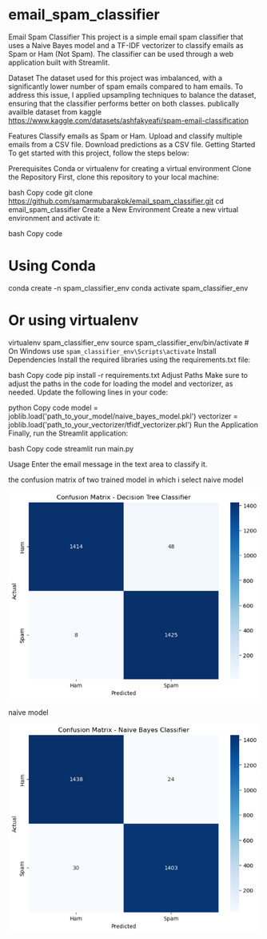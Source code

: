 # email_spam_classifier
Email Spam Classifier
This project is a simple email spam classifier that uses a Naive Bayes model and a TF-IDF vectorizer to classify emails as Spam or Ham (Not Spam). The classifier can be used through a web application built with Streamlit.

Dataset
The dataset used for this project was imbalanced, with a significantly lower number of spam emails compared to ham emails. To address this issue, I applied upsampling techniques to balance the dataset, ensuring that the classifier performs better on both classes.
publically availble dataset from kaggle 
https://www.kaggle.com/datasets/ashfakyeafi/spam-email-classification

Features
Classify emails as Spam or Ham.
Upload and classify multiple emails from a CSV file.
Download predictions as a CSV file.
Getting Started
To get started with this project, follow the steps below:

Prerequisites
Conda or virtualenv for creating a virtual environment
Clone the Repository
First, clone this repository to your local machine:

bash
Copy code
git clone https://github.com/samarmubarakpk/email_spam_classifier.git
cd email_spam_classifier
Create a New Environment
Create a new virtual environment and activate it:

bash
Copy code
# Using Conda
conda create -n spam_classifier_env 
conda activate spam_classifier_env

# Or using virtualenv
virtualenv spam_classifier_env
source spam_classifier_env/bin/activate  # On Windows use `spam_classifier_env\Scripts\activate`
Install Dependencies
Install the required libraries using the requirements.txt file:

bash
Copy code
pip install -r requirements.txt
Adjust Paths
Make sure to adjust the paths in the code for loading the model and vectorizer, as needed. Update the following lines in your code:

python
Copy code
model = joblib.load('path_to_your_model/naive_bayes_model.pkl')
vectorizer = joblib.load('path_to_your_vectorizer/tfidf_vectorizer.pkl')
Run the Application
Finally, run the Streamlit application:

bash
Copy code
streamlit run main.py

Usage
Enter the email message in the text area to classify it.

the confusion matrix of two trained model in which i select naive model

![alt text](confusion_matrix/Deciscon_tree.png)
 
naive model

![alt text](confusion_matrix/output.png)